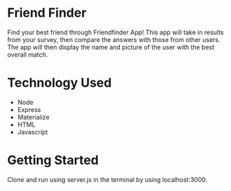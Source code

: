 # Friend Finder

Find your best friend through Friendfinder App! This app will take in results from your survey, then compare the answers with those from other users. The app will then display the name and picture of the user with the best overall match. 

# Technology Used
<ul>
<li>Node</li>
<li>Express</li>
<li>Materialize</li>
<li>HTML</li>
<li>Javascript</li> 
</ul>

# Getting Started

Clone and run using server.js in the terminal by using localhost:3000. 

